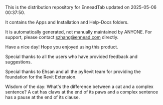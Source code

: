 This is the distribution repository for EnneadTab updated on 2025-05-06 00:37:50.

It contains the Apps and Installation and Help-Docs folders.

It is automatically generated, not manually maintained by ANYONE.
For support, please contact szhang@ennead.com directly.

Have a nice day! Hope you enjoyed using this product.

Special thanks to all the users who have provided feedback and suggestions.

Special thanks to Ehsan and all the pyRevit team for providing the foundation for the Revit Extension.



Wisdom of the day:
What's the difference between a cat and a complex sentence? A cat has claws at the end of its paws and a complex sentence has a pause at the end of its clause.
